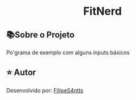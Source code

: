 <h1 align="center">FitNerd</h1>

<h2 id=objective>📚Sobre o Projeto</h2>

Po'grama de exemplo com alguns inputs básicos

<h2 id=author>⭐️ Autor</h2>

Desenvolvido por: <a href="www.linkedin.com/in/filipesantanawrk" target="_blank">FilipeS4ntts</a>


